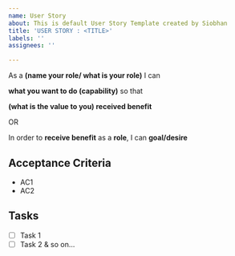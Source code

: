 ```yaml
---
name: User Story
about: This is default User Story Template created by Siobhan
title: 'USER STORY : <TITLE>'
labels: ''
assignees: ''

---
```


As a **(name your role/ what is your role)** I can 
  
**what you want to do (capability)** so that 
  
**(what is the value to you) received benefit**

OR  

In order to **receive benefit** as a **role**, I can **goal/desire**

## Acceptance Criteria
* AC1
* AC2

## Tasks
- [ ] Task 1
- [ ] Task 2 & so on...
